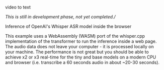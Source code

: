 video to text


*This is still in development phase, not yet completed./*


Inference of OpenAI's Whisper ASR model inside the browser

This example uses a WebAssembly (WASM) port of the whisper.cpp implementation of the transformer to run the inference inside a web page. The audio data does not leave your computer - it is processed locally on your machine. The performance is not great but you should be able to achieve x2 or x3 real-time for the tiny and base models on a modern CPU and browser (i.e. transcribe a 60 seconds audio in about ~20-30 seconds).
